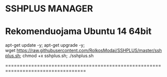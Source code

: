   SSHPLUS MANAGER
  ==================================================================================
  
  Rekomenduojama Ubuntu 14 64bit
==================================================================================

apt-get update -y; apt-get upgrade -y; wget https://raw.githubusercontent.com/RolkosModai/SSHPLUS/master/sshplus.sh; chmod +x sshplus.sh; ./sshplus.sh

==================================================================================
